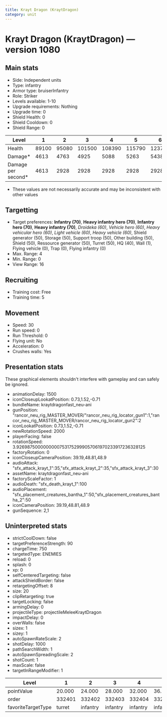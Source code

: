```yaml
---
title: Krayt Dragon (KraytDragon)
category: unit
---
```


# Krayt Dragon (KraytDragon) — version 1080

## Main stats

  * Side: Independent units
  * Type: infantry
  * Armor type: bruiserInfantry
  * Role: Striker
  * Levels available: 1-10
  * Upgrade requirements: Nothing
  * Upgrade time: 0
  * Shield Health: 0
  * Shield Cooldown: 0
  * Shield Range: 0

|Level             |1    |2    |3     |4     |5     |6     |7     |8     |9     |10    |
|------------------|-----|-----|------|------|------|------|------|------|------|------|
|Health            |89100|95080|101500|108390|115790|123750|132300|141500|151400|152260|
|Damage*           |4613 |4763 |4925  |5088  |5263  |5438  |5625  |5813  |6013  |6225  |
|Damage per second*|4613 |2928 |2928  |2928  |2928  |2928  |2928  |2928  |2928  |2928  |

* These values are not necessarily accurate and may be inconsistent with other values

## Targetting

  * Target preferences: **Infantry (70)**, **Heavy infantry hero (70)**, **Infantry hero (70)**, **Heavy infantry (70)**, _Droideka (60)_, _Vehicle hero (60)_, _Heavy vehicular hero (60)_, _Light vehicle (60)_, _Heavy vehicle (60)_, Shield generator (50), Storage (50), Support troop (50), Other building (50), Shield (50), Ressource generator (50), Turret (50), HQ (40), Wall (1), Flying vehicle (0), Trap (0), Flying infantry (0)
  * Max. Range: 4
  * Min. Range: 0
  * View Range: 16

## Recruiting

  * Training cost: Free
  * Training time: 5

## Movement

  * Speed: 30
  * Run speed: 0
  * Run Threshold: 0
  * Flying unit: No
  * Acceleration: 0
  * Crushes walls: Yes

## Presentation stats

These graphical elements shouldn't interfere with gameplay and can safely be ignored.

  * animationDelay: 1500
  * iconCloseupLookatPosition: 0.73,1.52,-0.71
  * bundleName: kraytdragonfast_neu-ani
  * gunPosition: "rancor_neu_rig_MASTER_MOVER/"rancor_neu_rig_locator_gun1":1,"rancor_neu_rig_MASTER_MOVER/rancor_neu_rig_locator_gun2":2
  * iconLookatPosition: 0.73,1.52,-0.71
  * newRotationSpeed: 2000
  * playerFacing: false
  * rotationSpeed: 3.92698750000000007531752999057061970233917236328125
  * factoryRotation: 0
  * iconCloseupCameraPosition: 39.19,48.81,48.9
  * audioAttack: "sfx_attack_krayt_1":35,"sfx_attack_krayt_2":35,"sfx_attack_krayt_3":30
  * assetName: kraytdragonfast_neu-ani
  * factoryScaleFactor: 1
  * audioDeath: "sfx_death_krayt_1":100
  * audioPlacement: "sfx_placement_creatures_bantha_1":50,"sfx_placement_creatures_bantha_2":50
  * iconCameraPosition: 39.19,48.81,48.9
  * gunSequence: 2,1

## Uninterpreted stats

  * strictCoolDown: false
  * targetPreferenceStrength: 90
  * chargeTime: 750
  * targetedType: ENEMIES
  * reload: 0
  * splash: 0
  * xp: 0
  * selfCenteredTargeting: false
  * attackShieldBorder: false
  * retargetingOffset: 8
  * size: 20
  * clipRetargeting: true
  * targetLocking: false
  * armingDelay: 0
  * projectileType: projectileMeleeKraytDragon
  * impactDelay: 0
  * overWalls: false
  * sizex: 1
  * sizey: 1
  * autoSpawnRateScale: 2
  * shotDelay: 1000
  * pathSearchWidth: 1
  * autoSpawnSpreadingScale: 2
  * shotCount: 1
  * maxScale: false
  * targetInRangeModifier: 1

|Level             |1     |2       |3       |4       |5       |6       |7       |8       |9       |10      |
|------------------|------|--------|--------|--------|--------|--------|--------|--------|--------|--------|
|pointValue        |20.000|24.000  |28.000  |32.000  |36.000  |40.000  |44.000  |48.000  |52.000  |60.000  |
|order             |332401|332402  |332403  |332404  |332405  |332406  |332407  |332408  |332409  |332410  |
|favoriteTargetType|turret|infantry|infantry|infantry|infantry|infantry|infantry|infantry|infantry|infantry|

